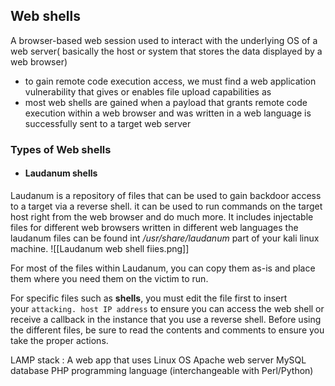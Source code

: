 
## Web shells 
A browser-based web session used to interact with the underlying OS of a web server( basically the host or system that stores the data displayed by a web browser)
- to gain remote code execution access, we must find a web application vulnerability that gives or enables file upload capabilities as
- most web shells are gained when a payload that grants remote code execution within a web browser and was written in a web language is successfully sent to a target web server

### Types of Web shells 
- #### Laudanum shells 
Laudanum is a repository of files that can be used to gain backdoor access to a target via a reverse shell. it can be used to run commands on the target host right from the web browser and do much more. It includes injectable files for different web browsers written in different web languages
 the laudanum files can be found int */usr/share/laudanum* part of your kali linux machine.
![[Laudanum web shell fiies.png]]




For most of the files within Laudanum, you can copy them as-is and place them where you need them on the victim to run. 

For specific files such as  **shells**, you must edit the file first to insert your `attacking. host IP address`  to ensure you can access the web shell or receive a callback in the instance that you use a reverse shell. Before using the different files, be sure to read the contents and comments to ensure you take the proper actions.


LAMP stack : A web app that uses
Linux OS
Apache web server
MySQL database
PHP programming language (interchangeable with Perl/Python)